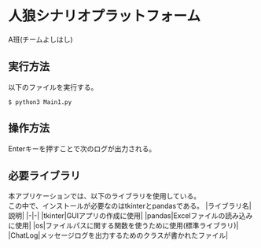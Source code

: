 # 人狼シナリオプラットフォーム
A班(チームよしはし)

## 実行方法
以下のファイルを実行する。
```
$ python3 Main1.py
```

## 操作方法
Enterキーを押すことで次のログが出力される。

## 必要ライブラリ
本アプリケーションでは、以下のライブラリを使用している。<br>
この中で、インストールが必要なのはtkinterとpandasである。
|ライブラリ名|説明|
|-|-|
|tkinter|GUIアプリの作成に使用|
|pandas|Excelファイルの読み込みに使用|
|os|ファイルパスに関する関数を使うために使用(標準ライブラリ)|
|ChatLog|メッセージログを出力するためのクラスが書かれたファイル|